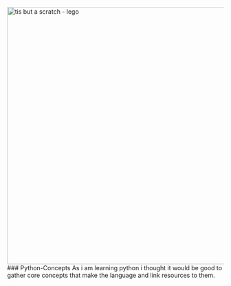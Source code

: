 <img src="https://i.imgur.com/ADg2whQ.jpeg" alt="tis but a scratch - lego" width="600" height="600" />
### Python-Concepts
As i am learning python i thought it would be good to gather core concepts that make the language and link resources to them.
